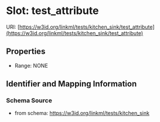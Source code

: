 # Slot: test_attribute

URI: [https://w3id.org/linkml/tests/kitchen_sink/test_attribute](https://w3id.org/linkml/tests/kitchen_sink/test_attribute)



<!-- no inheritance hierarchy -->


## Properties

 * Range: NONE



## Identifier and Mapping Information







### Schema Source


* from schema: https://w3id.org/linkml/tests/kitchen_sink



